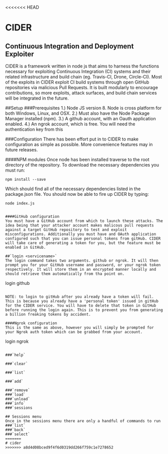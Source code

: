 <<<<<<< HEAD
# CIDER
## Continuous Integration and Deployment Exploiter

CIDER is a framework written in node js that aims to harness the functions necessary for exploiting Continuous Integration (CI) systems and their related infrastructure and build chain (eg. Travis-CI, Drone, Circle-CI). Most of the exploits in CIDER exploit CI build systems through open GitHub repositories via malicious Pull Requests. It is built modularly to encourage contributions, so more exploits, attack surfaces, and build chain services will be integrated in the future.


##Setup
###Prerequisites
1.) Node JS version 8. Node is cross platform for both Windows, Linux, and OSX. 
2.) Must also have the Node Package Manager installed (npm).
3.) A github account, with an Oauth application enabled.
4.) An ngrok account, which is free. You will need the authentication key from this

###Configuration
There has been effort put in to CIDER to make configuration as simple as possible. More convenience features may in future releases.

####NPM modules
Once node has been installed traverse to the root directory of the repository. To download the necessary dependencies you must run:
```
npm install --save
```
Which should find all of the necessary dependencies listed in the package.json file. You should now be able to fire up CIDER by typing:
```
node index.js


####GitHub configuration
You must have a GitHub account from which to launch these attacks. The idea being that your attacker account makes malicous pull requests against a target GitHub repository to test and exploit misconfigurations. Additionally you must have and OAuth application configured such that you can issue personal tokens from gitHub. CIDER will take care of generating a token for you, but the feature must be enabled in GitHub.

##`login <servicename>`
The login command takes two arguments. github or ngrok. It will then prompt you for your GitHub username and password, or your ngrok token respectively. It will store them in an encrypted manner locally and should retrieve them automatically from tha point on. 
```
login github
```

NOTE: to login to gitHub after you already have a token will fail. This is because you already have a 'personal token' issued in gitHub for the CIDER service. You will have to delete that token in GitHub before running the login again. This is to prevent you from generating a billion freaking tokens by accident. 

####Ngrok configuration
This is the same as above, however you will simply be prompted for your Ngrok auth token which can be grabbed from your account. 
```
login ngrok
```

###`help`

###`clear`

###`list`

###`add`

###`remove`
###`load`
###`unload`
###`info`
###`sessions

## Sessions menu
Once in the sessions menu there are only a handful of commands to run
###`list`
###`back`
###`select`
=======
# cider
>>>>>>> a8d4d08bced9f4f6d0319dd266f759c1e7278652
